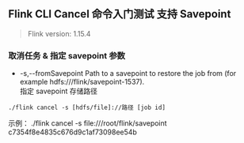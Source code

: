## Flink CLI Cancel 命令入门测试 支持 Savepoint       

>Flink version: 1.15.4      

### 取消任务 & 指定 savepoint 参数    
* -s,--fromSavepoint <savepointPath>         Path to a savepoint to restore
                                        the job from (for example
                                        hdfs:///flink/savepoint-1537).      
指定 savepoint 存储路径   

```
./flink cancel -s [hdfs/file]://路径 [job id]   
```

示例： 
./flink cancel -s file:///root/flink/savepoint c7354f8e4835c676d9c1af73098ee54b  

